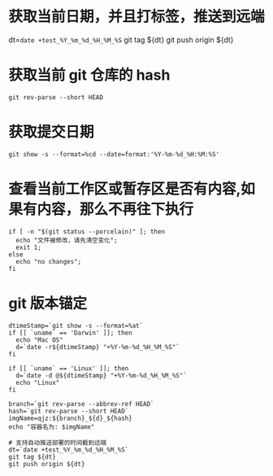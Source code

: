 # 获取当前日期，并且打标签，推送到远端

  dt=`date +test_%Y_%m_%d_%H_%M_%S`
  git tag ${dt}
  git push origin ${dt}
# 获取当前 git 仓库的 hash

    git rev-parse --short HEAD

# 获取提交日期

    git show -s --format=%cd --date=format:'%Y-%m-%d_%H:%M:%S'

# 查看当前工作区或暂存区是否有内容,如果有内容，那么不再往下执行

    if [ -n "$(git status --porcelain)" ]; then
      echo "文件被修改，请先清空变化";
      exit 1;
    else
      echo "no changes";
    fi


# git 版本锚定

    dtimeStamp=`git show -s --format=%at`
    if [[ `uname` == 'Darwin' ]]; then
      echo "Mac OS"
      d=`date -r${dtimeStamp} "+%Y-%m-%d_%H_%M_%S"`
    fi

    if [[ `uname` == 'Linux' ]]; then
      d=`date -d @${dtimeStamp} "+%Y-%m-%d_%H_%M_%S"`
      echo "Linux"
    fi

    branch=`git rev-parse --abbrev-ref HEAD`
    hash=`git rev-parse --short HEAD`
    imgName=qjz:${branch}_${d}_${hash}
    echo "容器名为: $imgName"

    # 支持自动推送部署的时间截到远端
    dt=`date +test_%Y_%m_%d_%H_%M_%S`
    git tag ${dt}
    git push origin ${dt}
